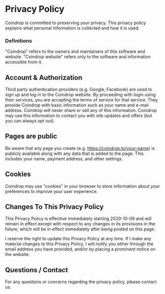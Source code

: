 # Privacy Policy

Coindrop is committed to preserving your privacy. This privacy policy explains what personal information is collected and how it is used.

### Definitions 

"Coindrop" refers to the owners and maintainers of this software and website.
"Coindrop website" refers only to the software and information accessible from it.

## Account & Authorization

Third party authentication providers (e.g. Google, Facebook) are used to sign up and log in to the Coindrop website. By proceeding with login using their services, you are accepting the terms of service for that service. They provide Coindrop with basic information such as your name and e-mail address. Coindrop will never share or sell any of this information. Coindrop may use this information to contact you with site updates and offers (but you can always opt out). 

## Pages are public

Be aware that any page you create (e.g. https://coindrop.to/your-name) is publicly available along with any data that is added to the page. This includes your name, payment address, and other settings.

## Cookies

Coindrop may use "cookies" in your browser to store information about your preferences to improve your user experience.

## Changes To This Privacy Policy

This Privacy Policy is effective immediately starting 2020-10-09 and will remain in effect except with respect to any changes in its provisions in the future, which will be in effect immediately after being posted on this page.

I reserve the right to update this Privacy Policy at any time. If I make any material changes to this Privacy Policy, I will notify you either through the email address you have provided, and/or by placing a prominent notice on the website.

## Questions / Contact

For any questions or concerns regarding the privacy policy, please contact us.